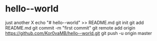 # hello--world
just another X
echo "# hello--world" >> README.md
git init
git add README.md
git commit -m "first commit"
git remote add origin https://github.com/Kor0vaMB/hello--world.git
git push -u origin master
